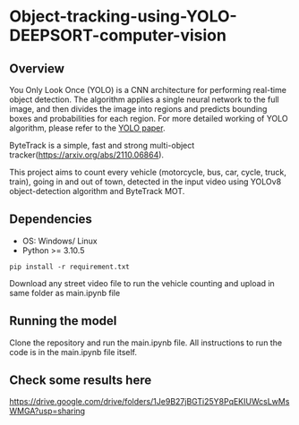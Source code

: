 # Object-tracking-using-YOLO-DEEPSORT-computer-vision
## Overview
You Only Look Once (YOLO) is a CNN architecture for performing real-time object detection. The algorithm applies a single neural network to the full image, and then divides the image into regions and predicts bounding boxes and probabilities for each region. For more detailed working of YOLO algorithm, please refer to the [YOLO paper](https://pjreddie.com/media/files/papers/YOLOv3.pdf). 

ByteTrack is a simple, fast and strong multi-object tracker(https://arxiv.org/abs/2110.06864).

This project aims to count every vehicle (motorcycle, bus, car, cycle, truck, train), going in and out of town, detected in the input video using YOLOv8 object-detection algorithm and ByteTrack MOT.

## Dependencies

* OS: Windows/ Linux
* Python >= 3.10.5
```
pip install -r requirement.txt
```
Download any street video file to run the vehicle counting and upload in same folder as main.ipynb file

## Running the model 

Clone the repository and run the main.ipynb file. 
All instructions to run the code is in the main.ipynb file itself.

## Check some results here
https://drive.google.com/drive/folders/1Je9B27jBGTi25Y8PqEKIUWcsLwMsWMGA?usp=sharing

